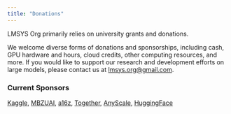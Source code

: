 ```yaml
---
title: "Donations"
---
```

        
LMSYS Org primarily relies on university grants and donations.

We welcome diverse forms of donations and sponsorships, including cash, GPU hardware and hours, cloud credits, other computing resources, and more.
If you would like to support our research and development efforts on large models, please contact us at [lmsys.org@gmail.com](mailto:lmsysorg@gmail.com?subject=Donation%20to%20LMSYS%20Org).

### Current Sponsors
[Kaggle](https://www.kaggle.com/), [MBZUAI](https://mbzuai.ac.ae/), [a16z](https://a16z.com/), [Together](https://www.together.ai/), [AnyScale](https://www.anyscale.com/), [HuggingFace](https://huggingface.co/)

